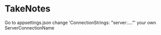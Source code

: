 # TakeNotes

Go to appsettings.json
change 'ConnectionStrings: "server:...."' your own ServerConnectionName
